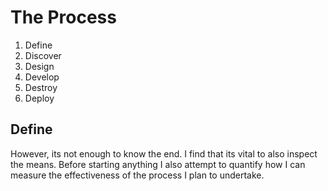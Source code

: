 # The Process
1. Define
2. Discover
3. Design
4. Develop
5. Destroy
6. Deploy

## Define


However, its not enough to know the end. I find that its vital to also inspect
the means. Before starting anything I also attempt to quantify how I can 
measure the effectiveness of the process I plan to undertake.

